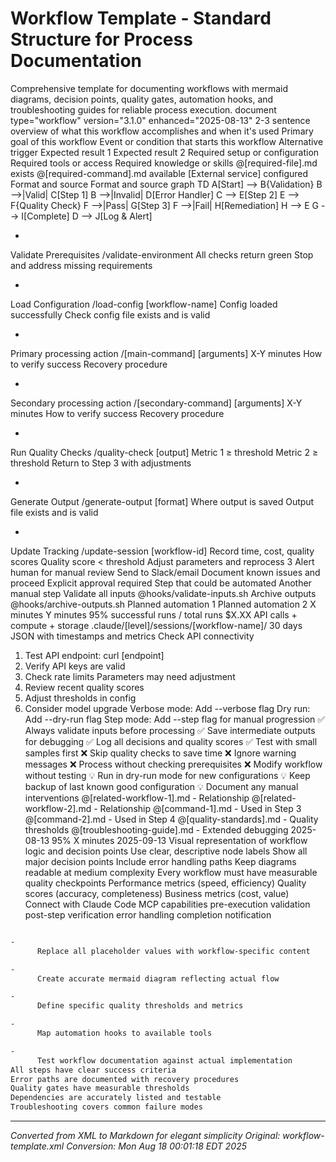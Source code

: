 # Workflow Template - Standard Structure for Process Documentation


Comprehensive template for documenting workflows with mermaid diagrams, decision points,
quality gates, automation hooks, and troubleshooting guides for reliable process execution.
document type="workflow" version="3.1.0" enhanced="2025-08-13"
2-3 sentence overview of what this workflow accomplishes and when it's used
Primary goal of this workflow
Event or condition that starts this workflow
Alternative trigger
Expected result 1
Expected result 2
Required setup or configuration
Required tools or access
Required knowledge or skills
@[required-file].md exists
@[required-command].md available
[External service] configured
Format and source
Format and source
graph TD
A[Start] --> B{Validation}
B -->|Valid| C[Step 1]
B -->|Invalid| D[Error Handler]
C --> E[Step 2]
E --> F{Quality Check}
F -->|Pass| G[Step 3]
F -->|Fail| H[Remediation]
H --> E
G --> I[Complete]
D --> J[Log &amp; Alert]

- 
          
Validate Prerequisites
/validate-environment
All checks return green
Stop and address missing requirements

- 
          
Load Configuration
/load-config [workflow-name]
Config loaded successfully
Check config file exists and is valid

- 
          
Primary processing action
/[main-command] [arguments]
X-Y minutes
How to verify success
Recovery procedure

- 
          
Secondary processing action
/[secondary-command] [arguments]
X-Y minutes
How to verify success
Recovery procedure

- 
          
Run Quality Checks
/quality-check [output]
Metric 1 ≥ threshold
Metric 2 ≥ threshold
Return to Step 3 with adjustments

- 
          
Generate Output
/generate-output [format]
Where output is saved
Output file exists and is valid

- 
          
Update Tracking
/update-session [workflow-id]
Record time, cost, quality scores
Quality score &lt; threshold
Adjust parameters and reprocess
3
Alert human for manual review
Send to Slack/email
Document known issues and proceed
Explicit approval required
Step that could be automated
Another manual step
Validate all inputs
@hooks/validate-inputs.sh
Archive outputs
@hooks/archive-outputs.sh
Planned automation 1
Planned automation 2
X minutes
Y minutes
95%
successful runs / total runs
$X.XX
API calls + compute + storage
.claude/[level]/sessions/[workflow-name]/
30 days
JSON with timestamps and metrics
Check API connectivity
1. Test API endpoint: curl [endpoint]
2. Verify API keys are valid
3. Check rate limits
Parameters may need adjustment
1. Review recent quality scores
2. Adjust thresholds in config
3. Consider model upgrade
Verbose mode: Add --verbose flag
Dry run: Add --dry-run flag
Step mode: Add --step flag for manual progression
✅ Always validate inputs before processing
✅ Save intermediate outputs for debugging
✅ Log all decisions and quality scores
✅ Test with small samples first
❌ Skip quality checks to save time
❌ Ignore warning messages
❌ Process without checking prerequisites
❌ Modify workflow without testing
💡 Run in dry-run mode for new configurations
💡 Keep backup of last known good configuration
💡 Document any manual interventions
@[related-workflow-1].md - Relationship
@[related-workflow-2].md - Relationship
@[command-1].md - Used in Step 3
@[command-2].md - Used in Step 4
@[quality-standards].md - Quality thresholds
@[troubleshooting-guide].md - Extended debugging
2025-08-13
95%
X minutes
2025-09-13
Visual representation of workflow logic and decision points
Use clear, descriptive node labels
Show all major decision points
Include error handling paths
Keep diagrams readable at medium complexity
Every workflow must have measurable quality checkpoints
Performance metrics (speed, efficiency)
Quality scores (accuracy, completeness)
Business metrics (cost, value)
Connect with Claude Code MCP capabilities
pre-execution validation
post-step verification
error handling
completion notification

```bash

- 
      Replace all placeholder values with workflow-specific content

- 
      Create accurate mermaid diagram reflecting actual flow

- 
      Define specific quality thresholds and metrics

- 
      Map automation hooks to available tools

- 
      Test workflow documentation against actual implementation
All steps have clear success criteria
Error paths are documented with recovery procedures
Quality gates have measurable thresholds
Dependencies are accurately listed and testable
Troubleshooting covers common failure modes
```


---

*Converted from XML to Markdown for elegant simplicity*
*Original: workflow-template.xml*
*Conversion: Mon Aug 18 00:01:18 EDT 2025*
